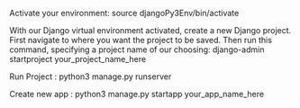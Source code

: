 Activate your environment:
    source djangoPy3Env/bin/activate 

With our Django virtual environment activated, create a new Django project. First navigate to where you want the project to be saved. Then run this command, specifying a project name of our choosing:
    django-admin startproject your_project_name_here

Run Project :
    python3 manage.py runserver

Create new app : 
    python3 manage.py startapp your_app_name_here

